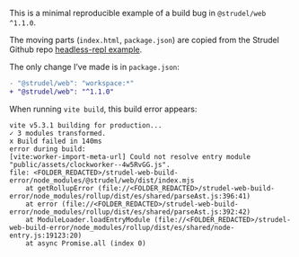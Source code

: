 This is a minimal reproducible example of a build bug in `@strudel/web ^1.1.0`.

The moving parts (`index.html`, `package.json`) are copied from the Strudel Github repo [headless-repl example](https://github.com/tidalcycles/strudel/tree/main/examples/headless-repl).

The only change I’ve made is in `package.json`:

```diff
- "@strudel/web": "workspace:*"
+ "@strudel/web": "^1.1.0"
```

When running `vite build`, this build error appears:

```
vite v5.3.1 building for production...
✓ 3 modules transformed.
x Build failed in 140ms
error during build:
[vite:worker-import-meta-url] Could not resolve entry module "public/assets/clockworker--4w5RvGG.js".
file: <FOLDER_REDACTED>/strudel-web-build-error/node_modules/@strudel/web/dist/index.mjs
    at getRollupError (file://<FOLDER_REDACTED>/strudel-web-build-error/node_modules/rollup/dist/es/shared/parseAst.js:396:41)
    at error (file://<FOLDER_REDACTED>/strudel-web-build-error/node_modules/rollup/dist/es/shared/parseAst.js:392:42)
    at ModuleLoader.loadEntryModule (file://<FOLDER_REDACTED>/strudel-web-build-error/node_modules/rollup/dist/es/shared/node-entry.js:19123:20)
    at async Promise.all (index 0)
```
